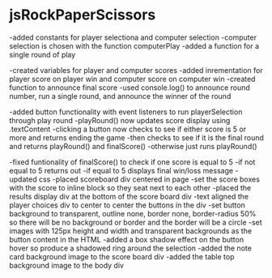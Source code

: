 # jsRockPaperScissors


  -added constants for player selectiona and computer selection
  -computer selection is chosen with the function computerPlay
  -added a function for a single round of play

  -created variables for player and computer scores
  -added inrementation for player score on player win and computer score on computer win
  -created function to announce final score
  -used console.log() to announce round number, run a single round, and announce the winner of the round

  -added button functionality with event listeners to run playerSelection through play round
  -playRound() now updates score display using .textContent
  -clicking a button now checks to see if either score is 5 or more and returns ending the game
    -then checks to see if it is the final round and returns playRound() and finalScore()
    -otherwise just runs playRound()
  
  -fixed funtionality of finalScore() to check if one score is equal to 5
    -if not equal to 5 returns out
    -if equal to 5 displays final win/loss message
  -updated css
    -placed scoreboard div centered in page
    -set the score boxes with the score to inline block so they seat next to each other
    -placed the results display div at the bottom of the score board div
    -text aligned the player choices div to center to center the buttons in the div
    -set button background to transparent, outline none, border none, border-radius 50% so there will be no background or border and the border will be a circle
    -set images with 125px height and width and transparent backgrounds as the button content in the HTML
    -added a box shadow effect on the button hover so produce a shadowed ring around the selection
    -added the note card background image to the score board div
    -added the table top background image to the body div
  	
